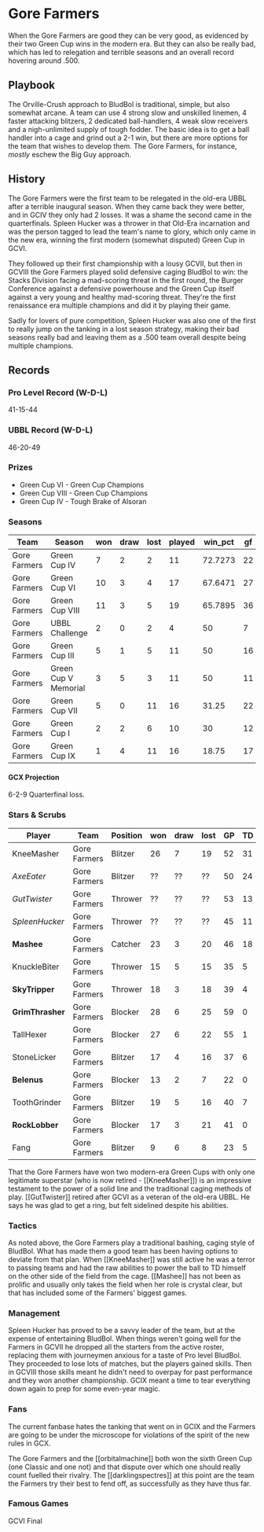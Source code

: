 # Gore Farmers

When the Gore Farmers are good they can be very good, as evidenced by their two Green Cup wins in the modern era. But they can also be really bad, which has led to relegation and terrible seasons and an overall record hovering around .500.

## Playbook

The Orville-Crush approach to BludBol is traditional, simple, but also somewhat arcane. A team can use 4 strong slow and unskilled linemen, 4 faster attacking blitzers, 2 dedicated ball-handlers, 4 weak slow receivers and a nigh-unlimited supply of tough fodder. The basic idea is to get a ball handler into a cage and grind out a 2-1 win, but there are more options for the team that wishes to develop them. The Gore Farmers, for instance, *mostly* eschew the Big Guy approach.

## History

The Gore Farmers were the first team to be relegated in the old-era UBBL after a terrible inaugural season. When they came back they were better, and in GCIV they only had 2 losses. It was a shame the second came in the quarterfinals. Spleen Hucker was a thrower in that Old-Era incarnation and was the person tagged to lead the team's name to glory, which only came in the new era, winning the first modern (somewhat disputed) Green Cup in GCVI.

They followed up their first championship with a lousy GCVII, but then in GCVIII the Gore Farmers played solid defensive caging BludBol to win: the Stacks Division facing a mad-scoring threat in the first round, the Burger Conference against a defensive powerhouse and the Green Cup itself against a very young and healthy mad-scoring threat. They're the first renaissance era multiple champions and did it by playing their game.

Sadly for lovers of pure competition, Spleen Hucker was also one of the first to really jump on the tanking in a lost season strategy, making their bad seasons really bad and leaving them as a .500 team overall despite being multiple champions.

## Records

### Pro Level Record (W-D-L)

41-15-44

### UBBL Record (W-D-L)

46-20-49

### Prizes

* Green Cup VI - Green Cup Champions
* Green Cup VIII - Green Cup Champions
* Green Cup IV - Tough Brake of Alsoran

### Seasons

| Team         | Season               | won  | draw | lost | played | win_pct | gf   | ga   | cas  | tcdiff | ff   |
|--------------|----------------------|------|------|------|--------|---------|------|------|------|--------|------|
| Gore Farmers | Green Cup IV         |    7 |    2 |    2 |     11 | 72.7273 |   22 |   13 |   28 |     21 |    3 |
| Gore Farmers | Green Cup VI         |   10 |    3 |    4 |     17 | 67.6471 |   27 |   25 |   25 |     14 |    3 |
| Gore Farmers | Green Cup VIII       |   11 |    3 |    5 |     19 | 65.7895 |   36 |   23 |   42 |     24 |    1 |
| Gore Farmers | UBBL Challenge       |    2 |    0 |    2 |      4 |      50 |    7 |    8 |    7 |     -2 |    2 |
| Gore Farmers | Green Cup III        |    5 |    1 |    5 |     11 |      50 |   16 |   17 |   32 |     20 |   -1 |
| Gore Farmers | Green Cup V Memorial |    3 |    5 |    3 |     11 |      50 |   11 |   14 |   15 |      5 |    1 |
| Gore Farmers | Green Cup VII        |    5 |    0 |   11 |     16 |   31.25 |   22 |   40 |   24 |     -9 |   -2 |
| Gore Farmers | Green Cup I          |    2 |    2 |    6 |     10 |      30 |   12 |   22 |   18 |     10 |   -1 |
| Gore Farmers | Green Cup IX         |    1 |    4 |   11 |     16 |   18.75 |   17 |   34 |   28 |     14 |   -6 |

#### GCX Projection

6-2-9 Quarterfinal loss.

### Stars & Scrubs

| Player        | Team         | Position          | won  | draw | lost | GP   | TD   | Comp | Ints | BH   | SI   | Ki   | MVP  | SPP  |
|---------------|--------------|-------------------|------|------|------|------|------|------|------|------|------|------|------|------|
| KneeMasher   | Gore Farmers | Blitzer           |   26 |    7 |   19 |   52 |   31 |   10 |    8 |    5 |    0 |    0 |    2 |  139 |
| *AxeEater* | Gore Farmers | Blitzer | ?? | ?? | ?? | 50 | 24 | 2 | 0 | 12 | 3 | 0 | 2 | 114 |
| *GutTwister* | Gore Farmers | Thrower | ?? | ?? | ?? | 53 | 13 | 18 | 0 | 4 | 0 | 0 | 4 | 85 |
| *SpleenHucker* | Gore Farmers | Thrower | ?? | ?? | ?? | 45 | 11 | 23 | 0 | 1 | 1 | 0 | 4 | 80 |
| **Mashee**       | Gore Farmers | Catcher            |   23 |    3 |   20 |   46 |   18 |    1 |    2 |    0 |    0 |    0 |    3 |   74 |
| KnuckleBiter | Gore Farmers | Thrower           |   15 |    5 |   15 |   35 |    5 |   45 |    1 |    1 |    0 |    0 |    1 |   69 |
| **SkyTripper**   | Gore Farmers | Thrower           |   18 |    3 |   18 |   39 |    4 |   41 |    0 |    0 |    0 |    0 |    3 |   68 |
| **GrimThrasher**  | Gore Farmers | Blocker |   28 |    6 |   25 |   59 |    0 |    0 |    0 |    5 |    9 |    3 |    5 |   59 |
| TallHexer    | Gore Farmers | Blocker |   27 |    6 |   22 |   55 |    1 |    0 |    0 |    5 |    0 |    0 |    8 |   53 |
| StoneLicker  | Gore Farmers | Blitzer           |   17 |    4 |   16 |   37 |    6 |    0 |    0 |   12 |    5 |    0 |    0 |   52 |
| **Belenus**       | Gore Farmers | Blocker |   13 |    2 |    7 |   22 |    0 |    0 |    0 |    4 |    2 |    0 |    7 |   47 |
| ToothGrinder | Gore Farmers | Blitzer           |   19 |    5 |   16 |   40 |    7 |    0 |    0 |    3 |    3 |    1 |    2 |   45 |
| **RockLobber**    | Gore Farmers | Blocker |   17 |    3 |   21 |   41 |    0 |    0 |    1 |    6 |    3 |    1 |    4 |   42 |
| Fang         | Gore Farmers | Blitzer           |    9 |    6 |    8 |   23 |    5 |    1 |    0 |    3 |    3 |    3 |    1 |   39 |

That the Gore Farmers have won two modern-era Green Cups with only one legitimate superstar (who is now retired - [[KneeMasher]]) is an impressive testament to the power of a solid line and the traditional caging methods of play. [[GutTwister]] retired after GCVI as a veteran of the old-era UBBL. He says he was glad to get a ring, but felt sidelined despite his abilities.

### Tactics

As noted above, the Gore Farmers play a traditional bashing, caging style of BludBol. What has made them a good team has been having options to deviate from that plan. When [[KneeMasher]] was still active he was a terror to passing teams and had the raw abilities to power the ball to TD himself on the other side of the field from the cage. [[Mashee]] has not been as prolific and usually only takes the field when her role is crystal clear, but that has included some of the Farmers' biggest games.

### Management

Spleen Hucker has proved to be a savvy leader of the team, but at the expense of entertaining BludBol. When things weren't going well for the Farmers in GCVII he dropped all the starters from the active roster, replacing them with journeymen anxious for a taste of Pro level BludBol. They proceeded to lose lots of matches, but the players gained skills. Then in GCVIII those skills meant he didn't need to overpay for past performance and they won another championship. GCIX meant a time to tear everything down again to prep for some even-year magic.

### Fans

The current fanbase hates the tanking that went on in GCIX and the Farmers are going to be under the microscope for violations of the spirit of the new rules in GCX.

The Gore Farmers and the [[orbitalmachine]] both won the sixth Green Cup (one Classic and one not) and that dispute over which one should really count fuelled their rivalry. The [[darklingspectres]] at this point are the team the Farmers try their best to fend off, as successfully as they have thus far.

### Famous Games

GCVI Final
